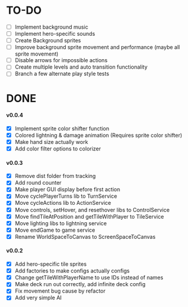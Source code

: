 # TO-DO
- [ ] Implement background music
- [ ] Implement hero-specific sounds
- [ ] Create Background sprites
- [ ] Improve background sprite movement and performance (maybe all sprite movement)
- [ ] Disable arrows for impossible actions
- [ ] Create multiple levels and auto transition functionality
- [ ] Branch a few alternate play style tests

# DONE

#### v0.0.4
- [x] Implement sprite color shifter function
- [x] Colored lightning & damage animation (Requires sprite color shifter)
- [x] Make hand size actually work
- [X] Add color filter options to colorizer

#### v0.0.3
- [x] Remove dist folder from tracking
- [x] Add round counter
- [x] Make player GUI display before first action
- [x] Move cyclePlayerTurns lib to TurnService
- [x] Move cycleActions lib to ActionService
- [x] Move controls, setHover, and resethover libs to ControlService
- [x] Move findTileAtPosition and getTileWithPlayer to TileService
- [x] Move lighting libs to lightning service
- [x] Move endGame to game service
- [x] Rename WorldSpaceToCanvas to ScreenSpaceToCanvas

#### v0.0.2
- [x] Add hero-specific tile sprites
- [x] Add factories to make configs actually configs
- [x] Change getTileWithPlayerName to use IDs instead of names
- [x] Make deck run out correctly, add infinite deck config
- [x] Fix movement bug cause by refactor
- [x] Add very simple AI
